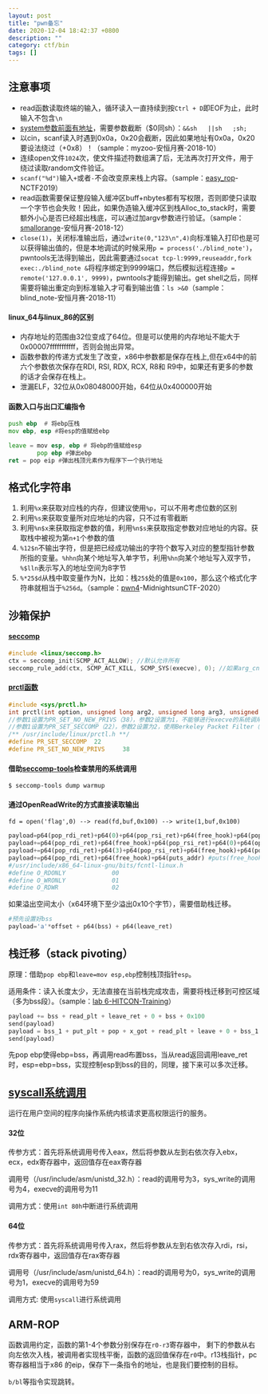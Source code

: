 ```yaml
---
layout: post
title: "pwn备忘"
date: 2020-12-04 18:42:37 +0800
description: ""
category: ctf/bin
tags: []
---
```


## 注意事项

- read函数读取终端的输入，循环读入一直持续到按`Ctrl + D`即EOF为止，此时输入不包含`\n`
- [system参数前面有地址](https://blog.csdn.net/qq_35429581/article/details/78231443)，需要参数截断（$0同sh）：`&&sh   ||sh   ;sh; `
- 以cin，scanf读入时遇到0x0a，0x20会截断，因此如果地址有0x0a，0x20要设法绕过（+0x8）！（sample：myzoo-安恒月赛-2018-10）
- 连续open文件`1024`次，使文件描述符数组满了后，无法再次打开文件，用于绕过读取random文件验证。
- `scanf("%d")`输入`+`或者`-`不会改变原来栈上内容。（sample：[easy_rop](http://ctf.njupt.edu.cn/298.htm)-NCTF2019）
- read函数需要保证整段输入缓冲区buff+nbytes都有写权限，否则即使只读取一个字节也会失败！因此，如果伪造输入缓冲区到栈Alloc_to_stack时，需要额外小心是否已经超出栈底，可以通过加argv参数进行验证。（sample：[smallorange](http://myhackerworld.top/2018/12/26/%E5%AE%89%E6%81%92%E6%9D%AF12%E6%9C%88%E6%9C%88%E8%B5%9B-pwn/)-安恒月赛-2018-12）
- `close(1)`，关闭标准输出后，通过`write(0,"123\n",4)`向标准输入打印也是可以获得输出值的，但是本地调试的时候采用`p = process('./blind_note')`，pwntools无法得到输出，因此需要通过`socat tcp-l:9999,reuseaddr,fork exec:./blind_note &`将程序绑定到9999端口，然后模拟远程连接`p = remote('127.0.0.1', 9999)`，pwntools才能得到输出。get shell之后，同样需要将输出重定向到标准输入才可看到输出值：`ls >&0`（sample：blind_note-安恒月赛-2018-11）

#### linux_64与linux_86的区别

- 内存地址的范围由32位变成了64位。但是可以使用的内存地址不能大于0x00007fffffffffff，否则会抛出异常。
- 函数参数的传递方式发生了改变，x86中参数都是保存在栈上,但在x64中的前六个参数依次保存在RDI, RSI, RDX, RCX, R8和 R9中，如果还有更多的参数的话才会保存在栈上。
- 泄漏ELF，32位从0x08048000开始，64位从0x400000开始

#### 函数入口与出口汇编指令

```asm
push ebp  # 将ebp压栈
mov ebp, esp #将esp的值赋给ebp

leave = mov esp, ebp # 将ebp的值赋给esp
        pop ebp #弹出ebp
ret = pop eip #弹出栈顶元素作为程序下一个执行地址
```

## 格式化字符串

1. 利用`%x`来获取对应栈的内存，但建议使用`%p`，可以不用考虑位数的区别
2. 利用`%s`来获取变量所对应地址的内容，只不过有零截断
3. 利用`%n$x`来获取指定参数的值，利用`%n$s`来获取指定参数对应地址的内容。获取栈中被视为第`n+1`个参数的值
4. `%12$n`不输出字符，但是把已经成功输出的字符个数写入对应的整型指针参数所指的变量。`%hhn`向某个地址写入单字节，利用`%hn`向某个地址写入双字节，`%$lln`表示写入的地址空间为8字节
5. `%*25$d`从栈中取变量作为N，比如：栈`25$`处的值是`0x100`，那么这个格式化字符串就相当于`%256d`。（sample：[pwn4](http://taqini.space/2020/04/05/MidnightsunCTF-2020-pwn-pwn4)-MidnightsunCTF-2020）

## 沙箱保护

#### [seccomp](https://veritas501.space/2018/05/05/seccomp%E5%AD%A6%E4%B9%A0%E7%AC%94%E8%AE%B0/)

```c
#include <linux/seccomp.h>
ctx = seccomp_init(SCMP_ACT_ALLOW); //默认允许所有
seccomp_rule_add(ctx, SCMP_ACT_KILL, SCMP_SYS(execve), 0); //如果arg_cnt不为0,那arg_cnt表示后面限制的参数的个数,也就是只有调用execve,且参数满足要求时,才会拦截syscall.
```

#### [prctl函数](http://www.secwk.com/2019/09/20/6564/)

```c
#include <sys/prctl.h>
int prctl(int option, unsigned long arg2, unsigned long arg3, unsigned long arg4, unsigned long arg5);
//参数1设置为PR_SET_NO_NEW_PRIVS（38），参数2设置为1，不能够进行execve的系统调用
//参数1设置为PR_SET_SECCOMP（22），参数2设置为2，使用Berkeley Packet Filter（BPF）设置seccomp沙箱规则
/** /usr/include/linux/prctl.h **/
#define PR_SET_SECCOMP  22
#define PR_SET_NO_NEW_PRIVS     38

```

#### 借助[seccomp-tools](https://github.com/david942j/seccomp-tools)检查禁用的系统调用

```shell
$ seccomp-tools dump warmup
```

#### 通过OpenReadWrite的方式直接读取输出

`fd = open('flag',0) --> read(fd,buf,0x100) --> write(1,buf,0x100)`

```python
payload=p64(pop_rdi_ret)+p64(0)+p64(pop_rsi_ret)+p64(free_hook)+p64(pop_rdx_ret)+p64(4)+p64(read_addr) #read(0, free_hook, 4)，没开pie保护可选用bss，开启所有保护时，借助free_hook作为输入输出缓冲区
payload+=p64(pop_rdi_ret)+p64(free_hook)+p64(pop_rsi_ret)+p64(0)+p64(open_addr) #open(free_hook, O_RDONLY)
payload+=p64(pop_rdi_ret)+p64(3)+p64(pop_rsi_ret)+p64(free_hook)+p64(pop_rdx_ret)+p64(0x30)+p64(read_addr) #read(3, free_hook, 0x30)，从fd=3(默认0/1/2是STDIN/OUT/ERR，文件指针从3开始)读0x30个字节到free_hook缓冲区
payload+=p64(pop_rdi_ret)+p64(free_hook)+p64(puts_addr) #puts(free_hook)输出
#/usr/include/x86_64-linux-gnu/bits/fcntl-linux.h
#define O_RDONLY             00
#define O_WRONLY             01
#define O_RDWR               02
```

如果溢出空间太小（x64环境下至少溢出0x10个字节），需要借助栈迁移。

```python
#预先设置好bss
payload='a'*offset + p64(bss) + p64(leave_ret)
```


## 栈迁移（stack pivoting）

原理：借助`pop ebp`和`leave=mov esp,ebp`控制栈顶指针`esp`。

适用条件：读入长度太少，无法直接在当前栈完成攻击，需要将栈迁移到可控区域（多为bss段）。（sample：[lab 6-HITCON-Training](https://zhuanlan.zhihu.com/p/113588287)）

```python
payload += bss + read_plt + leave_ret + 0 + bss + 0x100
send(payload)
payload = bss_1 + put_plt + pop + x_got + read_plt + leave + 0 + bss_1 + 0x100
send(payload)
```

先pop ebp使得ebp=bss，再调用read布置bss，当从read返回调用leave_ret时，esp=ebp=bss，实现控制esp到bss的目的，同理，接下来可以多次迁移。

## [syscall系统调用](https://blog.csdn.net/qq_38154820/article/details/106330212)

运行在用户空间的程序向操作系统内核请求更高权限运行的服务。

#### 32位

传参方式：首先将系统调用号传入eax，然后将参数从左到右依次存入ebx，ecx，edx寄存器中，返回值存在eax寄存器

调用号（/usr/include/asm/unistd_32.h）：read的调用号为3，sys_write的调用号为4，execve的调用号为11

调用方式：使用`int 80h`中断进行系统调用

#### 64位

传参方式：首先将系统调用号传入rax，然后将参数从左到右依次存入rdi，rsi，rdx寄存器中，返回值存在rax寄存器

调用号（/usr/include/asm/unistd_64.h）：read的调用号为0，sys_write的调用号为1，execve的调用号为59

调用方式: 使用`syscall`进行系统调用

## ARM-ROP

函数调用约定，函数的第1-4个参数分别保存在`r0-r3`寄存器中， 剩下的参数从右向左依次入栈，被调用者实现栈平衡，函数的返回值保存在`r0`中。r13栈指针，pc寄存器相当于x86 的eip，保存下一条指令的地址，也是我们要控制的目标。

`b/bl`等指令实现跳转。